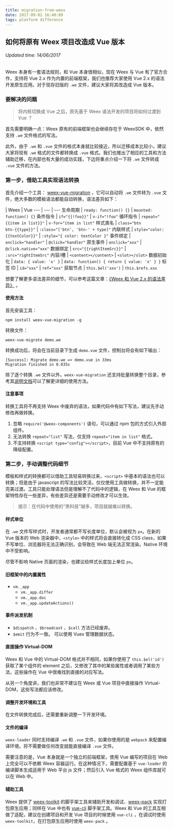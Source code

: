 ```yaml
---
title: migration-from-weex
date: 2017-09-01 16:40:09
tags: platform difference
---
```


## 如何将原有 Weex 项目改造成 Vue 版本
###### Updated time: 14/06/2017
Weex 本身有一套语法规则，和 Vue 本身很相似，现在 Weex 与 Vue 有了官方合作，支持将 Vue 2.x 作为内置的前端框架，我们也推荐大家使用 Vue 2.x 的语法开发原生应用。对于现存旧版的 `.we` 文件，建议大家将其改造成 Vue 版本。

### 要解决的问题
> 将内核切换成 Vue 之后，原先基于 Weex 语法开发的项目将如何过渡到 Vue ？

首先需要明确一点：Weex 原有的前端框架也会继续存在于 WeexSDK 中，依然支持 `.we` 文件格式的写法。

此外，由于 `.we` 和 `.vue` 文件的格式本身就比较接近，所以迁移成本比较小，建议大家将现有 `.we` 格式的文件都转换成 `.vue` 格式。我们也推出了相应的工具和方法辅助迁移，在内部也有大量的成功实践，下边将重点介绍一下将 `.we` 文件转成 `.vue` 文件的方法。

### 第一步，借助工具实现语法转换
首先介绍一个工具： [weex-vue-migration](https://github.com/songsiqi/weex-vue-migration) ，它可以自动将 `.we` 文件转为 `.vue` 文件，绝大多数的模板语法都能自动转换，语法差异如下：

 | Weex | Vue
 --- | --- | ---
生命周期 | `ready: function() {}` | `mounted: function() {}`
条件指令 | <code>if=&quot;&#123;{!foo}}&quot;</code> | `v-if="!foo"`
循环指令 | <code>repeat=&quot;&#123;{item in list}}&quot;</code> | `v-for="item in list"`
样式类名 | <code>class=&quot;btn btn-&#123;{type}}&quot;</code> | `:class="['btn', 'btn-' + type]"`
内联样式 | <code>style=&quot;color:&#123;{textColor}}&quot;</code> | `:style="{ color: textColor }"`
事件绑定 | `onclick="handler"` | `@click="handler"`
原生事件 | `onclick="xxx"` | `@click.native="xxx"`
数据绑定 | <code>src=&quot;&#123;{rightItemSrc}}&quot;</code> | `:src="rightItemSrc"`
内容/槽	 | `<content></content>` | `<slot></slot>`
数据初始化 | `data: { value: 'x' }` | `data: function() { return { value: 'x' } }`
标签 ID | `id="xxx"` | `ref="xxx"`
获取节点 | `this.$el('xxx')` | `this.$refs.xxx`

想要了解更多语法差异的细节，可以参考这篇文章：[《Weex 和 Vue 2.x 的语法差异》](http://weex.apache.org/cn/references/migration/difference.html) 。

#### 使用方法
首先安装工具：
```
npm install weex-vue-migration -g
```
转换文件：
```
weex-vue-migrate demo.we
```
转换成功后，将会在当前目录下生成 `demo.vue` 文件，控制台将会有如下输出：
```
[Success]: Migrate demo.we => demo.vue in 33ms
Migration finished in 0.035s
```
除了逐个转换 `.we` 文件以外，`weex-vue-migration` 还支持批量转换整个目录，参考其[说明文档](https://github.com/songsiqi/weex-vue-migration/blob/master/README.md)可以了解更详细的使用方法。

#### 注意事项
转换工具将不再支持 Weex 中废弃的语法，如果代码中有如下写法，建议先手动修改再做转换。

1. 忽略 `require('@weex-components')` 语句，可以通过 npm 包的方式引入外部组件。
2. 无法转换 `repeat="list"` 写法，仅支持 `repeat="item in list"` 格式。
3. 不支持转换 `<script type="config"></script>`，目前 Vue 中不支持原有的降级配置。

### 第二步，手动调整代码细节
模板和样式的转换都可以借助工具轻易转换过来，`<script>` 中基本的语法也可以转换；但是由于 javascript 的写法比较灵活，仅仅使用工具做转换，并不一定能完美过渡。工具只能处理语法但是理解不了代码中的逻辑，在 Weex 和 Vue 的框架特性存在一些差异，有些差异还是需要手动修改才可以生效。

> 提示：在代码中使用的“黑科技”越多，项目就越难以转换。

#### 样式单位
在 `.we` 文件写样式时，开发者通常都不写长度单位，默认会被视为 `px`。在新的 Vue 版本的 Web 渲染器中，`<style>` 中的样式将会直接转化成 CSS class，如果不写单位、浏览器将无法正确识别，会导致在 Web 端无法正常渲染。Native 环境中不受影响。

尽管不影响 Native 页面的渲染，也建议给样式长度加上单位 `px`。

#### 旧框架中的内置属性
* `vm._app`
  * `vm._app.differ`
  * `vm._app.doc`
  * `vm._app.updateActions()`

#### 事件派发机制
* `$dispatch` 、`$broadcast` 、`$call` 方法已经废弃。
* `$emit` 行为不一致。
可以使用 Vuex 管理数据状态。

#### 直接操作 Virtual-DOM
Weex 和 Vue 中的 Virtual-DOM 格式并不相同，如果你使用了 `this.$el('id')` 获取了某个组件的 element 之后，又修改了其中的某些属性或者调用了某些方法，这些操作在 Vue 中很难找到直接的对应写法。

从另一个角度讲，我们也非常不建议在 Weex 或 Vue 项目中直接操作 Virtual-DOM，这些写法都应该修改。

#### 调整开发环境和工具
在文件转换完成后，还需要重新调整一下开发环境。

#### 文件的编译
`weex-loader` 同时支持编译 `.we` 和 `.vue` 文件，如果你使用的是 `webpack` 来配置编译环境，将不需要做任何改变就能直接编译 `.vue` 文件。

需要注意的是，Vue 本身就是一个独立的前端框架，使用 Vue 编写的项目在 Web 上完全可以不依赖 Weex 容器运行。在这种情况下，需要配置基于 `vue-loader` 的编译脚本生成适用于 Web 平台 js 文件；然后引入 Vue 格式的 Weex 组件库就可以在 Web 中。

#### 辅助工具
Weex 提供了 [weex-toolkit](https://github.com/weexteam/weex-toolkit) 的脚手架工具来辅助开发和调试、[weex-pack](https://github.com/weexteam/weex-pack) 实现打包原生应用；同样在 Vue 中也有
[vue-cli](https://github.com/vuejs/vue-cli) 脚手架工具。Weex 和 Vue 的工具互相做了适配，建议在创建项目和开发
Vue 项目的时候使用 `vue-cli` ，在调试时使用 `weex-toolkit`，在打包原生应用时使用 `weex-pack` 。
